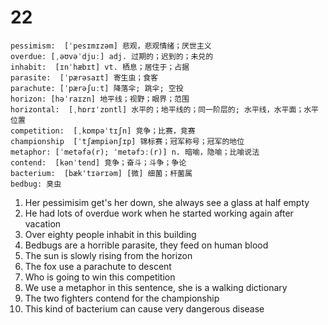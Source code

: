 # 22

```
pessimism:  [ˈpesɪmɪzəm] 悲观，悲观情绪；厌世主义
overdue: [ˌəʊvəˈdjuː] adj. 过期的；迟到的；未兑的
inhabit:  [ɪnˈhæbɪt] vt. 栖息；居住于；占据
parasite:  [ˈpærəsaɪt] 寄生虫；食客
parachute: [ˈpærəʃuːt] 降落伞; 跳伞; 空投
horizon: [həˈraɪzn] 地平线；视野；眼界；范围
horizontal:  [ˌhɒrɪˈzɒntl] 水平的；地平线的；同一阶层的; 水平线，水平面；水平位置
competition:  [ˌkɒmpəˈtɪʃn] 竞争；比赛，竞赛
championship  [ˈtʃæmpiənʃɪp] 锦标赛；冠军称号；冠军的地位
metaphor: [ˈmetəfə(r); ˈmetəfɔː(r)] n. 暗喻，隐喻；比喻说法
contend:  [kənˈtend] 竞争；奋斗；斗争；争论
bacterium:  [bæk'tɪərɪəm] [微] 细菌；杆菌属
bedbug: 臭虫
```
1. Her pessimisim get's her down, she always see a glass at half empty
2. He had lots of overdue work when he started working again after vacation
3. Over eighty people inhabit in this building
4. Bedbugs are a horrible parasite, they feed on human blood
5. The sun is slowly rising from the horizon 
6. The fox use a parachute to descent
7. Who is going to win this competition
8. We use a metaphor in this sentence, she is a walking dictionary
9. The two fighters contend for the championship
10. This kind of bacterium can cause very dangerous disease
